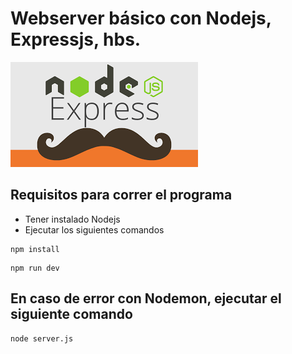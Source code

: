 # Webserver básico con Nodejs, Expressjs, hbs.

![Nodejs-Express-hbs](public/assets/img/node-express-hbs.png)

## Requisitos para correr el programa
- Tener instalado Nodejs
- Ejecutar los siguientes comandos
```
npm install
```
```
npm run dev
```
## En caso de error con Nodemon, ejecutar el siguiente comando

```
node server.js
```